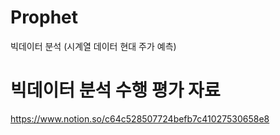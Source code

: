 # Prophet
빅데이터 분석 (시계열 데이터 현대 주가 예측)

#  빅데이터 분석 수행 평가 자료


https://www.notion.so/c64c528507724befb7c41027530658e8
